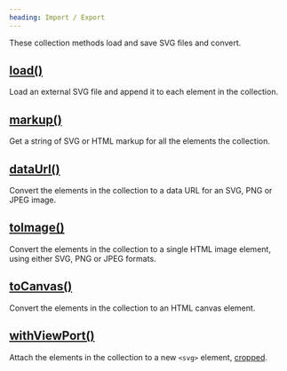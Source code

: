 ```yaml
---
heading: Import / Export
---
```


These collection methods load and save SVG files and convert.


## [load()](/api/load/)

Load an external SVG file and append it to each element in the collection.


## [markup()](/api/markup/)

Get a string of SVG or HTML markup for all the elements the collection.


## [dataUrl()](/api/dataUrl/)

Convert the elements in the collection to a data URL for an SVG, PNG or JPEG image.


## [toImage()](/api/toImage/)

Convert the elements in the collection to a single HTML image element, using either SVG, PNG or JPEG formats.


## [toCanvas()](/api/toCanvas/)

Convert the elements in the collection to an HTML canvas element.


## [withViewPort()](/api/withViewport/)

Attach the elements in the collection to a new `<svg>` element, [cropped](/api/crop/).
